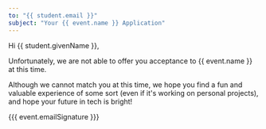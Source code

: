 ```yaml
---
to: "{{ student.email }}"
subject: "Your {{ event.name }} Application"
---
```


Hi {{ student.givenName }},

Unfortunately, we are not able to offer you acceptance to {{ event.name }} at this time. 

Although we cannot match you at this time, we hope you find a fun and valuable experience of some sort (even if it's
working on personal projects), and hope your future in tech is bright!

{{{ event.emailSignature }}}